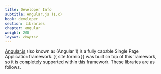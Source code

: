```yaml
---
title: Developer Info
subtitle: Angular.js (1.x)
book: developer
section: libraries
chapter: angular
weight: 200
layout: chapter
---
```

[Angular.js](https://angularjs.org/) also known as (Angular 1) is a fully capable Single Page Application framework. {{ site.formio }} was built on top of this framework, so it is completely supported within this framework. These libraries are as follows.
